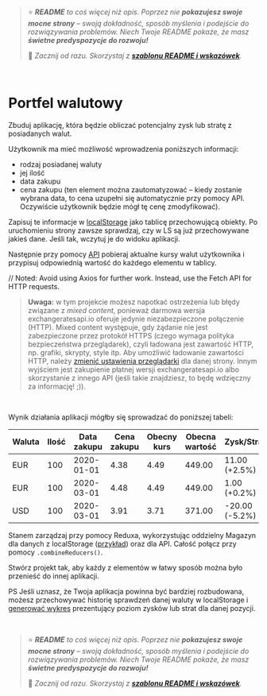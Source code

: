 > ⭐ ***README** to coś więcej niż opis. Poprzez nie **pokazujesz swoje mocne strony** – swoją dokładność, sposób myślenia i podejście do rozwiązywania problemów. Niech Twoje README pokaże, że masz **świetne predyspozycje do rozwoju!***
> 
> 🎁 *Zacznij od razu. Skorzystaj z **[szablonu README i wskazówek](https://github.com/devmentor-pl/readme-template)**.* 

&nbsp;


# Portfel walutowy

Zbuduj aplikację, która będzie obliczać potencjalny zysk lub stratę z posiadanych walut.

Użytkownik ma mieć możliwość wprowadzenia poniższych informacji:
- rodzaj posiadanej waluty
- jej ilość
- data zakupu
- cena zakupu (ten element można zautomatyzować – kiedy zostanie wybrana data, to cena uzupełni się automatycznie przy pomocy API. Oczywiście użytkownik będzie mógł tę cenę zmodyfikować). 

Zapisuj te informacje w [localStorage](https://frontstack.pl/czym-jest-local-storage-i-jak-uzywac/) jako tablicę przechowującą obiekty. Po uruchomieniu strony zawsze sprawdzaj, czy w LS są już przechowywane jakieś dane. Jeśli tak, wczytuj je do widoku aplikacji.

Następnie przy pomocy [API](https://exchangeratesapi.io/) pobieraj aktualne kursy walut użytkownika i przypisuj odpowiednią wartość do każdego elementu w tablicy.

// Noted: Avoid using Axios for further work. Instead, use the Fetch API for HTTP requests.

> **Uwaga:** w tym projekcie możesz napotkać ostrzeżenia lub błędy związane z *mixed content*, ponieważ darmowa wersja exchangeratesapi.io oferuje jedynie niezabezpieczone połączenie (HTTP). Mixed content występuje, gdy żądanie nie jest zabezpieczone przez protokół HTTPS (czego wymaga polityka bezpieczeństwa przeglądarek), czyli ładowana jest zawartość HTTP, np. grafiki, skrypty, style itp. Aby umożliwić ładowanie zawartości HTTP, należy [zmienić ustawienia przeglądarki](https://stackoverflow.com/questions/18321032/how-to-get-chrome-to-allow-mixed-content) dla danej strony. Innym wyjściem jest zakupienie płatnej wersji exchangeratesapi.io albo skorzystanie z innego API (jeśli takie znajdziesz, to będę wdzięczny za informację! ;)).

&nbsp;

Wynik działania aplikacji mógłby się sprowadzać do poniższej tabeli:

| Waluta | Ilość | Data zakupu | Cena zakupu | Obecny kurs | Obecna wartość | Zysk/Strata |
| --- | --- | --- | --- | --- | --- | --- |
| EUR | 100 | 2020-01-01 | 4.38 | 4.49 | 449.00 | 11.00 (+2.5%) |
| EUR | 100 | 2020-03-01 | 4.48 | 4.49 | 449.00 |  1.00 (+0.2%) |
| USD | 100 | 2020-03-01 | 3.91 | 3.71 | 371.00 |  -20.00 (-5.2%) |

Stanem zarządzaj przy pomocy Reduxa, wykorzystując oddzielny Magazyn dla danych z localStorage ([przykład](https://dev.to/link2twenty/react-redux-and-localstorage-2lih)) oraz dla API. Całość połącz przy pomocy `.combineReducers()`.

Stwórz projekt tak, aby każdy z elementów w łatwy sposób można było przenieść do innej aplikacji.


PS Jeśli uznasz, że Twoja aplikacja powinna być bardziej rozbudowana, możesz przechowywać historię sprawdzeń danej waluty w localStorage i [generować wykres](https://github.com/jerairrest/react-chartjs-2) prezentujący poziom zysków lub strat dla danej pozycji.



&nbsp;

> ⭐ ***README** to coś więcej niż opis. Poprzez nie **pokazujesz swoje mocne strony** – swoją dokładność, sposób myślenia i podejście do rozwiązywania problemów. Niech Twoje README pokaże, że masz **świetne predyspozycje do rozwoju!***
> 
> 🎁 *Zacznij od razu. Skorzystaj z **[szablonu README i wskazówek](https://github.com/devmentor-pl/readme-template)**.*
